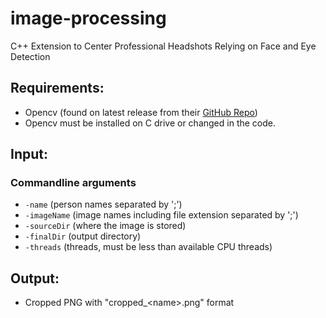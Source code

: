 # image-processing
C++ Extension to Center Professional Headshots Relying on Face and Eye Detection

## Requirements:
- Opencv (found on latest release from their [GitHub Repo](https://github.com/opencv/opencv/tree/4.8.0))
- Opencv must be installed on C drive or changed in the code. 

## Input:
### Commandline arguments
- ```-name``` (person names separated by ';')
- ```-imageName``` (image names including file extension separated by ';')
- ```-sourceDir``` (where the image is stored)
- ```-finalDir``` (output directory)
- ```-threads``` (threads, must be less than available CPU threads)

## Output:
- Cropped PNG with "cropped_\<name\>.png" format

